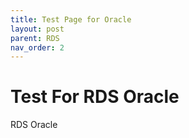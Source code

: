 ```yaml
---
title: Test Page for Oracle
layout: post
parent: RDS
nav_order: 2
---
```


# Test For RDS Oracle
RDS Oracle
